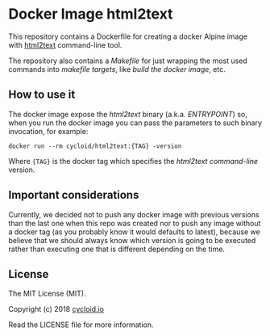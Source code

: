 # Docker Image html2text

This repository contains a Dockerfile for creating a docker Alpine image with [html2text](http://www.mbayer.de/html2text/) command-line tool.

The repository also contains a _Makefile_ for just wrapping the most used commands into _makefile targets_, like _build the docker image_, etc.

## How to use it

The docker image expose the _html2text_ binary (a.k.a. _ENTRYPOINT_) so, when you run the docker image you can pass the parameters to such binary invocation, for example:

`docker run --rm cycloid/html2text:{TAG} -version`

Where `{TAG}` is the docker tag which specifies the _html2text command-line_ version.

## Important considerations

Currently, we decided not to push any docker image with previous versions than the last one when this repo was created nor to push any image without a docker tag (as you probably know it would defaults to latest), because we believe that we should always know which version is going to be executed rather than executing one that is different depending on the time.

## License

The MIT License (MIT).

Copyright (c) 2018 [cycloid.io](https://cycloid.io)

Read the LICENSE file for more information.
